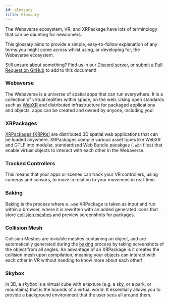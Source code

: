 ```yaml
---
id: glossary
title: Glossary
---
```


The Webaverse ecosystem, VR, and XRPackage have lots of terminology that can be daunting for newcomers.

This glossary aims to provide a simple, easy-to-follow explanation of any terms you might come across whilst using, or developing for, the Webaverse ecosystem.

Still unsure about something? Find us in our [Discord server](https://discord.gg/MQNUGgB), or [submit a Pull Request on GitHub](https://github.com/webaverse/docs) to add to this document!

### Webaverse

The Webaverse is a universe of spatial apps that can run everywhere. It is a collection of virtual realities within space, on the web. Using open standards such as [WebXR](./dev-guides/6-webxr-overview.md) and distributed infrastructure for packaged applications and objects, apps can be created and owned by anyone, including you!

### XRPackages

[XRPackages (XRPKs)](./dev-guides/1-xrpackage-overview.md) are distributed 3D spatial web applications that can be loaded anywhere. XRPackages compile various asset types like WebXR and GTLF into modular, standardized Web Bundle pacakges (`.wbn` files) that enable virtual objects to interact with each other in the Webaverse.

### Tracked Controllers

This means that your apps or scenes can track your VR controllers, using cameras and sensors, to move in relation to your movement in real-time.

### Baking

Baking is the process where a `.wbn` XRPackage is taken as input and run within a browser, where it is rewritten with an added generated icons that store [collision meshes](#collision-mesh) and preview screenshots for packages.

### Collision Mesh

Collision Meshes are invisible meshes containing an object, and are automatically generated during the [baking](#baking) process by taking screenshots of the object from all angles. An advantage of an XRPackage is it creates the collision mesh upon compilation, meaning your objects can interact with each other in VR without needing to know more about each other!

### Skybox

In 3D, a _skybox_ is a virtual cube with a texture (e.g. a sky, or a park, or mountains) that is the bounds of a virtual world. It essentially allows you to provide a background environment that the user sees all around them.
